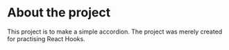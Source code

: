 # About the project

This project is to make a simple accordion.
The project was merely created for practising React Hooks.